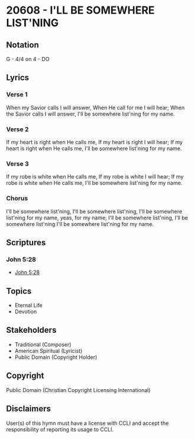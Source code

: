 # 20608 - I'LL BE SOMEWHERE LIST'NING

## Notation

G - 4/4 on 4 - DO

## Lyrics

### Verse 1

When my Savior calls I will answer, When He call for me I will hear; When the Savior calls I will answer, I'll be somewhere list'ning for my name.

### Verse 2

If my heart is right when He calls me, If my heart is right I will hear; If my heart is right when He calls me, I'll be somewhere list'ning for my name.

### Verse 3

If my robe is white when He calls me, If my robe is white I will hear; If my robe is white when He calls me, I'll be somewhere list'ning for my name.

### Chorus

I'll be somewhere list'ning, I'll be somewhere list'ning, I'll be somewhere list'ning for my name, yeas, for my name; I'll be somewhere list'ning, I'll be somewhere list'ning I'll be somewhere list'ning for my name.


## Scriptures

### John 5:28

- [John 5:28](https://www.biblegateway.com/passage/?search=John%205%3A28)


## Topics

- Eternal Life
- Devotion

## Stakeholders

- Traditional (Composer)
- American Spiritual (Lyricist)
- Public Domain (Copyright Holder)

## Copyright

Public Domain
(Christian Copyright Licensing International)

## Disclaimers

User(s) of this hymn must have a license with CCLI and accept the responsibility of reporting its usage to CCLI.

